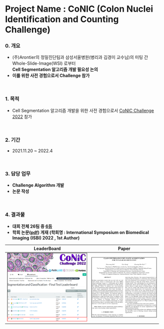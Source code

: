 # Project Name : CoNIC (Colon Nuclei Identification and Counting Challenge)


### 0. 개요
- (주)Arontier의 정밀진단팀과 삼성서울병원(병리과 김경미 교수님)의 미팅 간 Whole-Slide-Image(WSI) 로부터   
**Cell Segmentation 알고리즘 개발 필요성 논의**
- **이를 위한 사전 경험으로서 Challenge 참가**

<br />

### 1. 목적
- Cell Segmentation 알고리즘 개발을 위한 사전 경험으로서 [CoNIC Challenge 2022](https://conic-challenge.grand-challenge.org/) 참가

<br />
  
### 2. 기간
- 2021.11.20 ~ 2022.4

<br />

### 3. 담당 업무
- **Challenge Algorithm 개발**
- **논문 작성**   

<br />

### 4. 결과물 
- **대회 전체 26팀 중 [6등](https://conic-challenge.grand-challenge.org/evaluation/segmentation-and-classification-final-test/leaderboard/)**
- **학회 논문([pdf](https://github.com/AhnHeeYoung/Competition/blob/master/GrandChallenge-CoNIC/Paper/Paper%20edited.pdf)) 게재**
**(학회명 : International Symposium on Biomedical Imaging (ISBI) 2022 , 1st Author)**

| LeaderBoard | Paper |
|---|---|
|![doc/Leaderboard.PNG](./doc/Leaderboard.PNG)|![./doc/Paper.PNG](./doc/Paper.PNG)|   
